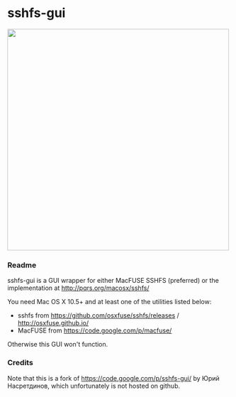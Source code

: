 sshfs-gui
=========


<img src="https://raw.githubusercontent.com/dstuecken/sshfs-gui/master/screenshot.png" width="500">

### Readme

sshfs-gui is a GUI wrapper for either MacFUSE SSHFS (preferred) or the implementation at http://pqrs.org/macosx/sshfs/

You need Mac OS X 10.5+ and at least one of the utilities listed below:

  - sshfs from https://github.com/osxfuse/sshfs/releases / http://osxfuse.github.io/
  - MacFUSE from https://code.google.com/p/macfuse/

Otherwise this GUI won't function.

### Credits 

Note that this is a fork of https://code.google.com/p/sshfs-gui/ by Юрий Насретдинов, which unfortunately is not hosted on github.
